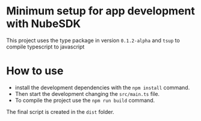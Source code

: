 # Minimum setup for app development with NubeSDK

This project uses the type package in version `0.1.2-alpha` and `tsup` to compile typescript to javascript

# How to use

- install the development dependencies with the `npm install` command.
- Then start the development changing the `src/main.ts` file.
- To compile the project use the `npm run build` command.

The final script is created in the `dist` folder.
